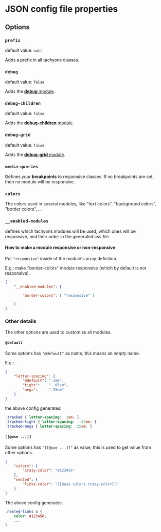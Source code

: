 # JSON config file properties

## Options

### `prefix`

default value: `null`

Adds a prefix in all tachyons classes.

### `debug`

default value: `false`

Adds the [**debug** module](https://github.com/luizbills/wp-modular-css/blob/master/css-modules/tachyons-default/debug.css).

### `debug-children`

default value: `false`

Adds the [**debug-children** module](https://github.com/luizbills/wp-modular-css/blob/master/css-modules/tachyons-default/debug-children.css).

### `debug-grid`

default value: `false`

Adds the [**debug-grid** module](https://github.com/luizbills/wp-modular-css/blob/master/css-modules/tachyons-default/debug-grid.css).

### `media-queries`

Defines your **breakpoints** to responsive classes. If no breakpoints are set, then no module will be responsive.

### `colors`

The colors used in several modules, like "text colors", "background colors", "border colors", ...

### `__enabled-modules`

defines which tachyons modules will be used, which ones will be responsive, and their order in the generated css file.

#### How to make a module responsive or non-responsive

Put `"responsive"` inside of the module's array definition.

E.g.: make "border-colors" module responsive (which by default is not responsive).
```json
{
	"__enabled-modules": {

		"border-colors": [ "responsive" ]

	}
}
```

### Other details

The other options are used to customize all modules.

#### `@default`

Some options has `"@default"` as name, this means an *empty* name.

E.g.: .
```json
{
	"letter-spacing": {
		"@default": ".1em",
		"tight":    "-.05em",
		"mega":     ".25em"
	}
}
```

the above config generates:
```css
.tracked { letter-spacing: .1em; }
.tracked-tight { letter-spacing: -.05em; }
.tracked-mega { letter-spacing: .25em; }
```

#### `[[@use ...]]`

Some options has `"[[@use ...]]"` as value, this is used to get value from other options.
```json
{
	"colors": {
		"crazy-color": "#123456"
	},
	"nested": {
		"links-color": "[[@use colors crazy-color]]"
	}
}
```

The above config generates:
```css
.nested-links a {
	color: #123456;
	...
}
```
